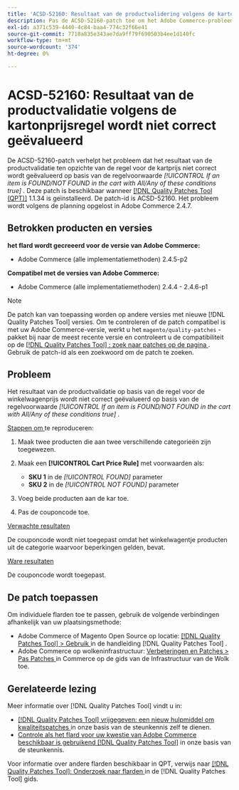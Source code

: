 ```yaml
---
title: 'ACSD-52160: Resultaat van de productvalidering volgens de kartonprijsregel'
description: Pas de ACSD-52160-patch toe om het Adobe Commerce-probleem op te lossen, waarbij het resultaat van de productvalidatie op basis van de regel voor de prijs van het winkelwagentje niet correct wordt geëvalueerd op basis van de regelvoorwaarde *[!UICONTROL If an item is FOUND/NOT FOUND in the cart with All/Any of these conditions true]*.
exl-id: a371c539-4440-4c84-baa4-774c32f66e41
source-git-commit: 7718a835e343ae7da9ff79f690503b4ee1d140fc
workflow-type: tm+mt
source-wordcount: '374'
ht-degree: 0%

---
```


# ACSD-52160: Resultaat van de productvalidatie volgens de kartonprijsregel wordt niet correct geëvalueerd

De ACSD-52160-patch verhelpt het probleem dat het resultaat van de productvalidatie ten opzichte van de regel voor de kartprijs niet correct wordt geëvalueerd op basis van de regelvoorwaarde *[!UICONTROL If an item is FOUND/NOT FOUND in the cart with All/Any of these conditions true]* . Deze patch is beschikbaar wanneer [[!DNL Quality Patches Tool (QPT)]](/help/announcements/adobe-commerce-announcements/magento-quality-patches-released-new-tool-to-self-serve-quality-patches.md) 1.1.34 is geïnstalleerd. De patch-id is ACSD-52160. Het probleem wordt volgens de planning opgelost in Adobe Commerce 2.4.7.

## Betrokken producten en versies

**het flard wordt gecreeerd voor de versie van Adobe Commerce:**

* Adobe Commerce (alle implementatiemethoden) 2.4.5-p2

**Compatibel met de versies van Adobe Commerce:**

* Adobe Commerce (alle implementatiemethoden) 2.4.4 - 2.4.6-p1

>[!NOTE]
>
>De patch kan van toepassing worden op andere versies met nieuwe [!DNL Quality Patches Tool] versies. Om te controleren of de patch compatibel is met uw Adobe Commerce-versie, werkt u het `magento/quality-patches` -pakket bij naar de meest recente versie en controleert u de compatibiliteit op de [[!DNL Quality Patches Tool] : zoek naar patches op de pagina ](https://experienceleague.adobe.com/tools/commerce-quality-patches/index.html?lang=nl-NL) . Gebruik de patch-id als een zoekwoord om de patch te zoeken.

## Probleem

Het resultaat van de productvalidatie op basis van de regel voor de winkelwagenprijs wordt niet correct geëvalueerd op basis van de regelvoorwaarde *[!UICONTROL If an item is FOUND/NOT FOUND in the cart with All/Any of these conditions true]* .

<u> Stappen om </u> te reproduceren:

1. Maak twee producten die aan twee verschillende categorieën zijn toegewezen.
1. Maak een **[!UICONTROL Cart Price Rule]** met voorwaarden als:

   * **SKU 1** in de *[!UICONTROL FOUND]* parameter
   * **SKU 2** in de *[!UICONTROL NOT FOUND]* parameter

1. Voeg beide producten aan de kar toe.
1. Pas de couponcode toe.

<u> Verwachte resultaten </u>

De couponcode wordt niet toegepast omdat het winkelwagentje producten uit de categorie waarvoor beperkingen gelden, bevat.

<u> Ware resultaten </u>

De couponcode wordt toegepast.

## De patch toepassen

Om individuele flarden toe te passen, gebruik de volgende verbindingen afhankelijk van uw plaatsingsmethode:

* Adobe Commerce of Magento Open Source op locatie: [[!DNL Quality Patches Tool]  > Gebruik ](<https://experienceleague.adobe.com/docs/commerce-operations/tools/quality-patches-tool/usage.html?lang=nl-NL>) in de handleiding [!DNL Quality Patches Tool] .
* Adobe Commerce op wolkeninfrastructuur: [ Verbeteringen en Patches > Pas Patches ](https://experienceleague.adobe.com/docs/commerce-cloud-service/user-guide/develop/upgrade/apply-patches.html?lang=nl-NL) in Commerce op de gids van de Infrastructuur van de Wolk toe.

## Gerelateerde lezing

Meer informatie over [!DNL Quality Patches Tool] vindt u in:

* [[!DNL Quality Patches Tool]  vrijgegeven: een nieuw hulpmiddel om kwaliteitspatches ](/help/announcements/adobe-commerce-announcements/magento-quality-patches-released-new-tool-to-self-serve-quality-patches.md) in onze basis van de steunkennis zelf te dienen.
* [ Controle als het flard voor uw kwestie van Adobe Commerce beschikbaar is gebruikend  [!DNL Quality Patches Tool]](/help/support-tools/patches-available-in-qpt-tool/check-patch-for-magento-issue-with-magento-quality-patches.md) in onze basis van de steunkennis.

Voor informatie over andere flarden beschikbaar in QPT, verwijs naar [[!DNL Quality Patches Tool]: Onderzoek naar flarden ](<https://experienceleague.adobe.com/tools/commerce-quality-patches/index.html?lang=nl-NL>) in de [!DNL Quality Patches Tool] gids.
